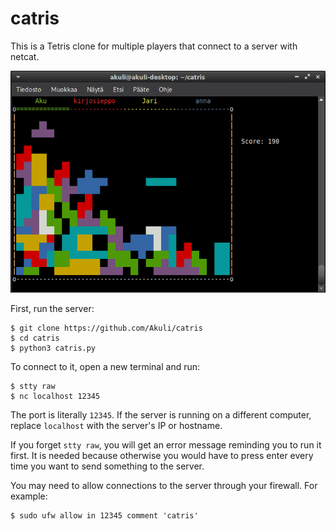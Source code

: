 # catris

This is a Tetris clone for multiple players that connect to a server with netcat.

![Screenshot](screenshot.png)

First, run the server:

```
$ git clone https://github.com/Akuli/catris
$ cd catris
$ python3 catris.py
```

To connect to it, open a new terminal and run:

```
$ stty raw
$ nc localhost 12345
```

The port is literally `12345`.
If the server is running on a different computer,
replace `localhost` with the server's IP or hostname.

If you forget `stty raw`, you will get an error message reminding you to run it first.
It is needed because otherwise you would have to press enter every time
you want to send something to the server.

You may need to allow connections to the server through your firewall.
For example:

```
$ sudo ufw allow in 12345 comment 'catris'
```
